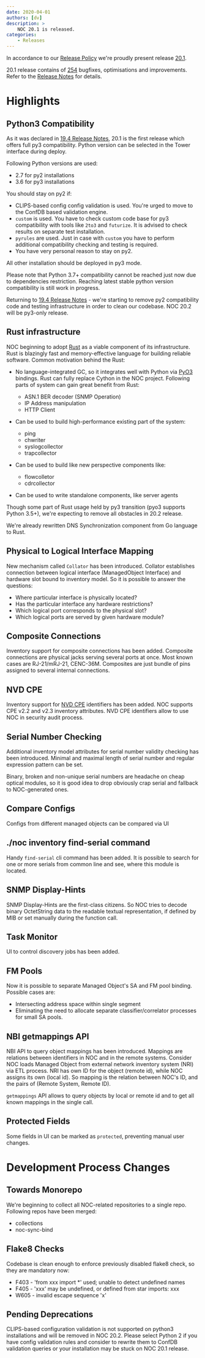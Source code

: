 ```yaml
---
date: 2020-04-01
authors: [dv]
description: >
    NOC 20.1 is released.
categories:
    - Releases
---
```

In accordance to our [Release Policy](../../release-policy/index.md)
we're proudly present release [20.1](https://code.getnoc.com/noc/noc/tags/20.1).

20.1 release contains of [254](https://code.getnoc.com/noc/noc/merge_requests?scope=all&state=merged&milestone_title=20.1) bugfixes, optimisations and improvements.
Refer to the [Release Notes](https://docs.getnoc.com/releases/20_1/)
for details.

# Highlights

## Python3 Compatibility


As it was declared in [19.4 Release Notes](https://docs.getnoc.com/releases/19_4/),
20.1 is the first release which offers full py3 compatibility. Python
version can be selected in the Tower interface during deploy.

Following Python versions are used:

* 2.7 for py2 installations
* 3.6 for py3 installations

You should stay on py2 if:

* CLIPS-based config config validation is used. You're urged to move
  to the ConfDB based validation engine.
* `custom` is used. You have to check custom code base for py3 compatibility
  with tools like `2to3` and `futurize`. It is advised to check results
  on separate test installation.
* `pyrules` are used. Just in case with `custom` you have to perform
  additional compatibility checking and testing is required.
* You have very personal reason to stay on py2.

All other installation should be deployed in py3 mode.

Please note that Python 3.7+ compatibility cannot be reached just now
due to dependencies restriction. Reaching latest stable python version
compatibility is still work in progress.

Returning to [19.4 Release Notes](https://docs.getnoc.com/releases/19_4/) -
we're starting to remove py2 compatibility code and testing infrastructure
in order to clean our codebase. NOC 20.2 will be py3-only release.

## Rust infrastructure

NOC beginning to adopt [Rust](https://www.rust-lang.org) as a
viable component of its infrastructure. Rust is blazingly fast and
memory-effective language for building reliable software. Common motivation
behind the Rust:

* No language-integrated GC, so it integrates well with Python
  via [PyO3](https://pyo3.rs) bindings. Rust can fully replace
  Cython in the NOC project. Following parts of system can gain
  great benefit from Rust:

  * ASN.1 BER decoder (SNMP Operation)
  * IP Address manipulation
  * HTTP Client

* Can be used to build high-performance existing part of the system:

  * ping
  * chwriter
  * syslogcollector
  * trapcollector

* Can be used to build like new perspective components like:

  * flowcolletor
  * cdrcollector

* Can be used to write standalone components, like server agents

Though some part of Rust usage held by py3 transition (pyo3 supports Python 3.5+),
we're expecting to remove all obstacles in 20.2 release.

We're already rewritten DNS Synchronization component from Go language
to Rust.


## Physical to Logical Interface Mapping

New mechanism called `Collator` has been introduced. Collator establishes
connection between logical interface (ManagedObject Interface)
and hardware slot bound to inventory model. So it is possible to answer the questions:

* Where particular interface is physically located?
* Has the particular interface any hardware restrictions?
* Which logical port corresponds to the physical slot?
* Which logical ports are served by given hardware module?

## Composite Connections

Inventory support for composite connections has been added.
Composite connections are physical jacks serving several ports at once.
Most known cases are RJ-21/mRJ-21, CENC-36M.
Composites are just bundle of pins assigned to several internal connections.

## NVD CPE

Inventory support for [NVD CPE](https://nvd.nist.gov/) identifiers
has been added. NOC supports CPE v2.2 and v2.3 inventory attributes.
NVD CPE identifiers allow to use NOC in security audit process.

## Serial Number Checking

Additional inventory model attributes for serial number validity
checking has been introduced. Minimal and maximal length of
serial number and regular expression pattern can be set.

Binary, broken and non-unique serial numbers are headache on
cheap optical modules, so it is good idea to drop obviously
crap serial and fallback to NOC-generated ones.

## Compare Configs

Configs from different managed objects can be compared via UI

## ./noc inventory find-serial command

Handy `find-serial` cli command has been added. It is possible
to search for one or more serials from common line and see,
where this module is located.

## SNMP Display-Hints

SNMP Display-Hints are the first-class citizens. So NOC tries to
decode binary OctetString data to the readable textual representation,
if defined by MIB or set manually during the function call.

## Task Monitor

UI to control discovery jobs has been added.

## FM Pools

Now it is possible to separate Managed Object's SA and FM pool binding.
Possible cases are:

* Intersecting address space within single segment
* Eliminating the need to allocate separate classifier/correlator
  processes for small SA pools.

## NBI getmappings API

NBI API to query object mappings has been introduced. Mappings are
relations between identifiers in NOC and in the remote systems.
Consider NOC loads Managed Object from external network inventory system (NRI)
via ETL process. NRI has own ID for the object (remote id), while NOC assigns its own (local id).
So mapping is the relation between NOC's ID, and the pairs of
(Remote System, Remote ID).

`getmappings` API allows to query objects by local or remote id and
to get all known mappings in the single call.


## Protected Fields

Some fields in UI can be marked as `protected`, preventing manual
user changes.

# Development Process Changes

## Towards Monorepo

We're beginning to collect all NOC-related repositories to a single repo.
Following repos have been merged:

* collections
* noc-sync-bind

## Flake8 Checks
  
  Codebase is clean enough to enforce previously disabled flake8 check,
so they are mandatory now:

* F403 - 'from xxx import *' used; unable to detect undefined names
* F405 - 'xxx' may be undefined, or defined from star imports: xxx
* W605 - invalid escape sequence 'x'
  
## Pending Deprecations

CLIPS-based configuration validation is not supported on python3 installations
and will be removed in NOC 20.2. Please select Python 2 if you have
config validation rules and consider to rewrite them to ConfDB validation
queries or your installation may be stuck on NOC 20.1 release.
